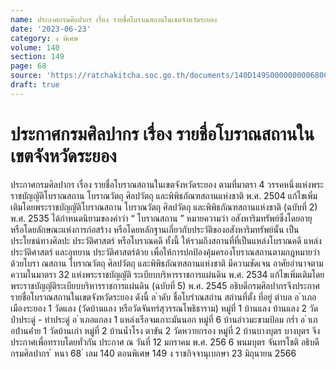 ```yaml
---
name: ประกาศกรมศิลปากร เรื่อง รายชื่อโบราณสถานในเขตจังหวัดระยอง
date: '2023-06-23'
category: ง พิเศษ
volume: 140
section: 149
page: 68
source: 'https://ratchakitcha.soc.go.th/documents/140D149S0000000006800.pdf'
draft: true
---
```


# ประกาศกรมศิลปากร เรื่อง รายชื่อโบราณสถานในเขตจังหวัดระยอง

ประกาศกรมศิลปากร เรื่อง รายชื่อโบราณสถานในเขตจังหวัดระยอง ตามที่มาตรา 4 วรรคหนึ่งแห่งพระราชบัญญัติโบราณสถาน โบราณวัตถุ ศิลปวัตถุ และพิพิธภัณฑสถานแห่งชาติ พ.ศ. 2504 แก้ไขเพิ่มเติมโดยพระราชบัญญัติโบราณสถาน โบราณวัตถุ ศิลปวัตถุ และพิพิธภัณฑสถานแห่งชาติ (ฉบับที่ 2) พ.ศ. 2535 ได้กำหนดนิยามของคำว่า “ โบราณสถาน ” หมายความว่า อสังหาริมทรัพย์ซึ่งโดยอายุ หรือโดยลักษณะแห่งการก่อสร้าง หรือโดยหลักฐานเกี่ยวกับประวัติของอสังหาริมทรัพย์นั้น เป็นประโยชน์ทางศิลปะ ประวัติศาสตร์ หรือโบราณคดี ทั้งนี้ ให้รวมถึงสถานที่ที่เป็นแหล่งโบราณคดี แหล่งประวัติศาสตร์ และอุทยาน ประวัติศาสตร์ด้วย เพื่อให้การปกป้องคุ้มครองโบราณสถานตามกฎหมายว่าด้วยโบรา ณสถาน โบราณวัตถุ ศิลปวัตถุ และพิพิธภัณฑสถานแห่งชาติ มีความชัดเจน อาศัยอำนาจตามความในมาตรา 32 แห่งพระราชบัญญัติ ระเบียบบริหารราชการแผ่นดิน พ.ศ. 2534 แก้ไขเพิ่มเติมโดยพระราชบัญญัติระเบียบบริหารราชการแผ่นดิน (ฉบับที่ 5) พ.ศ. 2545 อธิบดีกรมศิลปากรจึงประกาศรายชื่อโบราณสถานในเขตจังหวัดระยอง ดังนี้ ล ําดับ ชื่อโบรําณสถําน สถํานที่ตั้ง ที่อยู่ ตําบล อ ําเภอเมืองระยอง 1 วัดแลง (วัดบ้านแลง หรือวัดจันทร์สุวรรณโพธิธาราม) หมู่ที่ 1 บ้านแลง บ้านแลง 2 วัดป่าประดู่ - ท่าประดู่ อ ําเภอแกลง 1 แหล่งเรือจมเกาะมันนอก หมู่ที่ 6 บ้านอ่าวมะขามป้อม กร่ำ อ ําเภอบ้ํานค่ําย 1 วัดบ้านเก่า หมู่ที่ 2 บ้านน้ำโรง ตาขัน 2 วัดหวายกรอง หมู่ที่ 2 บ้านบางบุตร บางบุตร จึงประกาศเพื่อทราบโดยทั่วกัน ประกาศ ณ วันที่ 12 มกราคม พ.ศ. 256 6 พนมบุตร จันทรโชติ อธิบดีกรมศิลปากร ้ หนา 68 ่ เลม 140 ตอนพิเศษ 149 ง ราชกิจจานุเบกษา 23 มิถุนายน 2566
